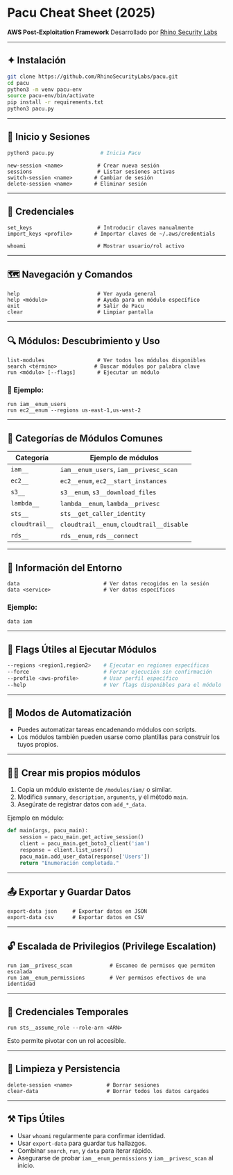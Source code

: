 # Pacu Cheat Sheet (2025)

**AWS Post-Exploitation Framework**
Desarrollado por [Rhino Security Labs](https://rhinosecuritylabs.com/aws/introducing-pacu-the-open-source-aws-exploitation-framework/)

---

## ✦ Instalación

```bash
git clone https://github.com/RhinoSecurityLabs/pacu.git
cd pacu
python3 -m venv pacu-env
source pacu-env/bin/activate
pip install -r requirements.txt
python3 pacu.py
```

---

## 🚀 Inicio y Sesiones

```bash
python3 pacu.py               # Inicia Pacu
```

```pacu
new-session <name>           # Crear nueva sesión
sessions                     # Listar sesiones activas
switch-session <name>       # Cambiar de sesión
delete-session <name>       # Eliminar sesión
```

---

## 🔐 Credenciales

```pacu
set_keys                     # Introducir claves manualmente
import_keys <profile>       # Importar claves de ~/.aws/credentials
```

```pacu
whoami                       # Mostrar usuario/rol activo
```

---

## 🗺️ Navegación y Comandos

```pacu
help                         # Ver ayuda general
help <módulo>                # Ayuda para un módulo específico
exit                         # Salir de Pacu
clear                        # Limpiar pantalla
```

---

## 🔍 Módulos: Descubrimiento y Uso

```pacu
list-modules                 # Ver todos los módulos disponibles
search <término>            # Buscar módulos por palabra clave
run <módulo> [--flags]       # Ejecutar un módulo
```

### 🔄 Ejemplo:

```pacu
run iam__enum_users
run ec2__enum --regions us-east-1,us-west-2
```

---

## 🧱 Categorías de Módulos Comunes

| Categoría      | Ejemplo de módulos                        |
| -------------- | ----------------------------------------- |
| `iam__`        | `iam__enum_users`, `iam__privesc_scan`    |
| `ec2__`        | `ec2__enum`, `ec2__start_instances`       |
| `s3__`         | `s3__enum`, `s3__download_files`          |
| `lambda__`     | `lambda__enum`, `lambda__privesc`         |
| `sts__`        | `sts__get_caller_identity`                |
| `cloudtrail__` | `cloudtrail__enum`, `cloudtrail__disable` |
| `rds__`        | `rds__enum`, `rds__connect`               |

---

## 🧐 Información del Entorno

```pacu
data                           # Ver datos recogidos en la sesión
data <service>                 # Ver datos específicos
```

### Ejemplo:

```pacu
data iam
```

---

## 🧩 Flags Útiles al Ejecutar Módulos

```bash
--regions <region1,region2>    # Ejecutar en regiones específicas
--force                        # Forzar ejecución sin confirmación
--profile <aws-profile>        # Usar perfil específico
--help                         # Ver flags disponibles para el módulo
```

---

## 🧱 Modos de Automatización

* Puedes automatizar tareas encadenando módulos con scripts.
* Los módulos también pueden usarse como plantillas para construir los tuyos propios.

---

## 🧑‍💻 Crear mis propios módulos

1. Copia un módulo existente de `/modules/iam/` o similar.
2. Modifica `summary`, `description`, `arguments`, y el método `main`.
3. Asegúrate de registrar datos con `add_*_data`.

Ejemplo en módulo:

```python
def main(args, pacu_main):
    session = pacu_main.get_active_session()
    client = pacu_main.get_boto3_client('iam')
    response = client.list_users()
    pacu_main.add_user_data(response['Users'])
    return "Enumeración completada."
```

---

## 📤 Exportar y Guardar Datos

```pacu
export-data json     # Exportar datos en JSON
export-data csv      # Exportar datos en CSV
```

---

## 🔓 Escalada de Privilegios (Privilege Escalation)

```pacu
run iam__privesc_scan            # Escaneo de permisos que permiten escalada
run iam__enum_permissions        # Ver permisos efectivos de una identidad
```

---

## 📅 Credenciales Temporales

```pacu
run sts__assume_role --role-arn <ARN>
```

Esto permite pivotar con un rol accesible.

---

## 🧼 Limpieza y Persistencia

```pacu
delete-session <name>           # Borrar sesiones
clear-data                      # Borrar todos los datos cargados
```

---

## ⚒️ Tips Útiles

* Usar `whoami` regularmente para confirmar identidad.
* Usar `export-data` para guardar tus hallazgos.
* Combinar `search`, `run`, y `data` para iterar rápido.
* Asegurarse de probar `iam__enum_permissions` y `iam__privesc_scan` al inicio.


